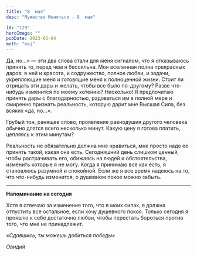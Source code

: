 ```yaml
---
title: "8  мая"
desc: "Мужество Меняться - 8  мая"

id: "129"
heroImage: ""
pubDate: 2023-05-04
moth: "maj"
---
```


Да, но…» — эти два слова стали для меня сигналом, что я отказываюсь принять
то, перед чем я бессильна. Моя вселенная полна прекрасных даров: в ней и
красота, и содружество, полное любви, и задачи, укрепляющие меня и готовящие
меня к полноценной жизни. Стоит ли отрицать эти дары и желать, чтобы все было
по-другому? Разве что-нибудь изменится по моему хотению? Нисколько! Я
предпочитаю принять дары с благодарностью, радоваться им в полной мере и
смиренно признать реальность, которую дарит мне Высшая Сила, без всяких «да,
но…».

Грубый тон, ранящее слово, проявление равнодушия другого человека обычно
длятся всего несколько минут. Какую цену я готова платить, цепляясь к этим
минутам?

Реальность не обязательно должна мне нравиться, мне просто надо ее принять
такой, какая она есть. Сегодняшний день слишком ценный, чтобы растрачивать
его, обижаясь на людей и обстоятельства, изменить которые я не могу. Когда я
принимаю все как есть, я становлюсь разумной и спокойной. Если же я все время
надеюсь на то, что что-нибудь изменится, о душевном покое можно забыть.

---

**Напоминание на сегодня**

Хотя я отвечаю за изменение того, что в моих силах, я должна отпустить все
остальное, если хочу душевного покоя. Только сегодня я проявлю к себе
достаточно любви, чтобы перестать бороться против того, что мне не
принадлежит.

_«Сдавшись, ты можешь добиться победы»_

_Овидий_

